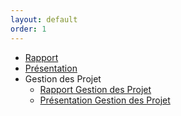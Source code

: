 ```yaml
---
layout: default
order: 1
---
```



- [Rapport](https://labs-web.github.io/lab_crud/documentation/) 
- [Présentation](https://labs-web.github.io/lab_crud/documentation/presentation.html#/) 
- Gestion des Projet
    - [Rapport Gestion des Projet](https://labs-web.github.io/lab_crud/documentation/Gestion-projets/)
    - [Présentation Gestion des Projet](https://labs-web.github.io/lab_crud/documentation/Gestion-projets/presentation.html#/)
